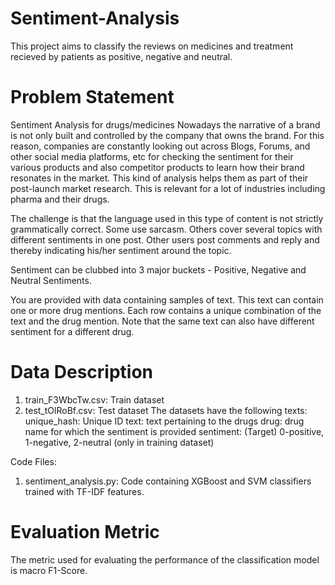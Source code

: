 # Sentiment-Analysis
This project aims to classify the reviews on medicines and treatment recieved by patients as positive, negative and neutral.

# Problem Statement
Sentiment Analysis for drugs/medicines
Nowadays the narrative of a brand is not only built and controlled by the company that owns the brand. For this reason, companies are constantly looking out across Blogs, Forums, and other social media platforms, etc for checking the sentiment for their various products and also competitor products to learn how their brand resonates in the market. This kind of analysis helps them as part of their post-launch market research. This is relevant for a lot of industries including pharma and their drugs.

The challenge is that the language used in this type of content is not strictly grammatically correct. Some use sarcasm. Others cover several topics with different sentiments in one post. Other users post comments and reply and thereby indicating his/her sentiment around the topic.

Sentiment can be clubbed into 3 major buckets - Positive, Negative and Neutral Sentiments.

You are provided with data containing samples of text. This text can contain one or more drug mentions. Each row contains a unique combination of the text and the drug mention. Note that the same text can also have different sentiment for a different drug.

# Data Description
1. train_F3WbcTw.csv: Train dataset
2. test_tOlRoBf.csv: Test dataset
The datasets have the following texts:
unique_hash:	Unique ID
text:	text pertaining to the drugs
drug:	drug name for which the sentiment is provided
sentiment:	(Target) 0-positive, 1-negative, 2-neutral (only in training dataset)

Code Files:
1. sentiment_analysis.py: Code containing XGBoost and SVM classifiers trained with TF-IDF features.

# Evaluation Metric
The metric used for evaluating the performance of the classification model is macro F1-Score.
